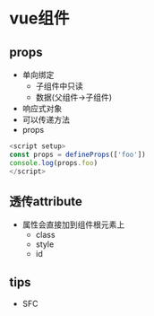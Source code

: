 
# vue组件

## props
+ 单向绑定
    + 子组件中只读
    + 数据(父组件->子组件)
+ 响应式对象
+ 可以传递方法
+ props
```js
<script setup>
const props = defineProps(['foo'])
console.log(props.foo)
</script>
```


## 透传attribute
+ 属性会直接加到组件根元素上
    + class
    + style
    + id



## tips
+ SFC